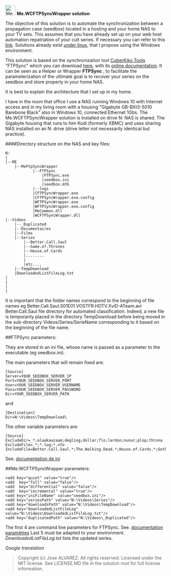 ﻿<img alt="Me Logo" src="Medias/favicon.ico" width="32">  __Me.WCFTPSyncWrapper solution__

The objective of this solution is to automate the synchronization between a propagation case (seedbox) located in a hosting and your
home NAS to your TV sets. This assumes that you have already set up on your web host automation repatriation of your cult series.
If necessary you can refer to this [link](http://www.crazyws.fr/internet/alternatives-megaupload-ou-vpn-seedbox-newsgroup-17QG4.html).
Solutions already exist [under linux](http://www.crazyws.fr/dev/systeme/synchroniser-votre-seedbox-avec-votre-nas-ou-votre-ordinateur-6NGGE.html),
that I propose using the Windows environment.

This solution is based on the synchronization tool [CuberKiko Tools](http://www.cyberkiko.com/page/ftpsync/) "FTPSync" which you can download
[here](http://cdn.cyberkiko.com/Download/Tools/FTPSync.zip), with its [online documentation](http://cyberkiko.com/Docs/FTPSync29/).
It can be seen as a Helper or Wrapper __FTPSync__ , to facilitate the parameterization of the ultimate goal is to recover your series on the 
seedbox and store properly in your home NAS.

It is best to explain the architecture that I set up in my home.

I have in the room that office I use a NAS running Windows 10 with Internet access and in my living room with a housing "Gigabyte GB-BXI3-5010 Barebone Black" 
also in Windows 10, connected Ethernet 1Gbs. The Me.WCFTPSyncWrapper solution is installed on drive N: NAS is shared. The Gigabyte housing that runs to him Kodi 
(formerly XBMC) and uses sharing NAS installed on an N: drive (drive letter not necessarily identical but practice).

####Directory structure on the NAS and key files:
```
N:
|
|--ME
    |--MeFtpSyncWrapper
            |--FTPSync
                |FTPSync.exe
                |seedbox.ini
                |seedbox.mtb
            |--logs
            |CFTPSyncWrapper.exe
            |CFTPSyncWrapper.exe.config
            |WFTPSyncWrapper.exe
            |WFTPSyncWrapper.exe.config
            |MeCommon.dll
            |WCFTPSyncWrapper.dll
|--Videos
    |--_Duplicated
    |--Documentaires
    |--Films
    |--Series
        |--Better.Call.Saul
        |--Game.of.Thrones
        |--House.of.Cards
        |........
        |
        |etc....
    |--TempDownload
    |DownloadedListFileLog.txt
|
|
|
|
```
It is important that the folder names correspond to the beginning of file names eg Better.Call.Saul.S01E01.VOSTFR.HDTV.XviD-ATeam.avi Better.Call.Saul 
file directory for automated classification. Indeed, a new file is temporarily placed in the directory TempDownload before being moved in the sub-directory
Videos/Series/SerieName corresponding to it based on the beginning of the file name.

##FTPSync parameters:

They are stored in an ini file, whose name is passed as a parameter to the executable (eg seedbox.ini).

The main parameters that will remain fixed are:
```
[Source]
Server=YOUR_SEEDBOX_SERVER_IP
Port=YOUR_SEEDBOX_SERVER_PORT
User=YOUR_SEEDBOX_SERVER_USERNAME
Pass=YOUR_SEEDBOX_SERVER_PASSWORD
Dir=YOUR_SEEDBOX_SERVER_PATH
```
and
```
[Destination]
Dir=N:\Videos\TempDownload\
```
The other variable parameters are:
```
[Source]
ExcludeDir=_*;alaakaazaam;degling;dollar;flo;lardon;nunur;plop;throna
ExcludeFile=_*;*.log;*.nfo
IncludeFile=Better.Call.Saul.*;The.Walking.Dead.*;House.of.Cards.*;Gotham.*;Ray.Donovan.*;True.Detective.*;State.of.Affairs.*;Banshee.*
```

See. [documentation de ini](http://www.cyberkiko.com/Docs/FTPSync29/INIFile.htm)

##Me.WCFTPSyncWrapper parameters:

```
<add key="quiet" value="true"/>
<add  key="full" value="false"/>
<add  key="differential" value="false"/>
<add  key="incremental" value="true"/> 
<add key="iniFileName" value="seedbox.ini"/>
<add key="seriesPath" value="N:\Videos\Series"/>
<add key="downloadsPath" value="N:\Videos\TempDownload"/>
<add key="downloadedListFileLog" value="N:\Videos\DownloadedListFileLog.txt"/>
<add key="duplicatedPath" value="N:\Videos\_Duplicated"/>
```

The first 4 are command line parameters for FTPSync.
See. [documentation paramètres](http://www.cyberkiko.com/Docs/FTPSync29/CmdLine.htm?MenuState=XXAAAAAAAAAAAAAAAAAAAAVFAAAAUA)
Last 5 must be adapted to your environment.
_DownloadedListFileLog.txt_ lists the updated series.

_Google translation_

>Copyright (c) Jose ALVAREZ. All rights reserved.
>Licensed under the MIT license. See LICENSE.MD file in the solution root for full license information.
